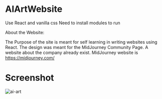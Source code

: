 # AIArtWebsite
Use React and vanilla css
Need to install modules to run

About the Website:

The Purpose of the site is meant for self learning in writing websites using React.
The design was meant for the MidJourney Community Page.
A website about the company already exist.
MidJourney website is https://midjourney.com/

# Screenshot
![ai-art](https://user-images.githubusercontent.com/115049910/212942546-83b71f21-7aa0-4747-b55f-59b4fd53c286.jpg)
